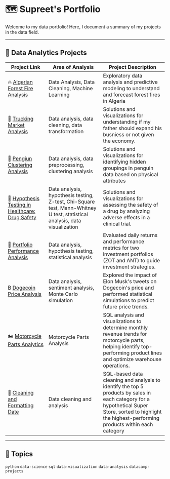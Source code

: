 # 🗺 Supreet's Portfolio
Welcome to my data portfolio! Here, I document a summary of my projects in the data field.

---



## 📝 Data Analytics Projects
| Project Link | Area of Analysis | Project Description |
|--------------|------------------|----------------------|
| 🔥 [Algerian Forest Fire Analysis](https://github.com/SupreetGha/algerian-forest-fires)  | Data Analysis, Data Cleaning, Machine Learning | Exploratory data analysis and predictive modeling to understand and forecast forest fires in Algeria |
| 🚚 [Trucking Market Analysis](https://github.com/SupreetGha/trucking-market-analysis) | Data analysis, data cleaning, data transformation | Solutions and visualizations for understanding if my father should expand his busniess or not given the economy. |
| 🐧 [Pengiun Clustering Analysis](https://github.com/SupreetGha/penguin-clustering/blob/main/README.md) | Data analysis, data preprocessing, clustering analysis | Solutions and visualizations for identifying hidden groupings in penguin data based on physical attributes|
| 💊 [Hypothesis Testing in Healthcare: Drug Safety](https://github.com/SupreetGha/healthcare/blob/main/README.md) | Data analysis, hypothesis testing, Z-test, Chi-Square test, Mann-Whitney U test, statistical analysis, data visualization | Solutions and visualizations for assessing the safety of a drug by analyzing adverse effects in a clinical trial. |
| 🦡 [Portfolio Performance Analysis](https://github.com/SupreetGha/zot_portfolio/blob/main/README.md) | Data analysis, hypothesis testing, statistical analysis | Evaluated daily returns and performance metrics for two investment portfolios (ZOT and ANT) to guide investment strategies. |
| ₿ [Dogecoin Price Analysis](https://github.com/SupreetGha/socialcrypto) | Data analysis, sentiment analysis, Monte Carlo simulation | Explored the impact of Elon Musk's tweets on Dogecoin's price and performed statistical simulations to predict future price trends. |
| 🏍️ [Motorcycle Parts Analytics](https://github.com/SupreetGha/analyzing-motorcycle-parts) | Motorcycle Parts Analysis | SQL analysis and visualizations to determine monthly revenue trends for motorcycle parts, helping identify top-performing product lines and optimize warehouse operations.|
| 🧹 [Cleaning and Formatting Date](https://github.com/SupreetGha/analyzing-motorcycle-parts/blob/main/README.md) | Data cleaning and analysis | SQL-based data cleaning and analysis to identify the top 5 products by sales in each category for a hypothetical Super Store, sorted to highlight the highest-performing products within each category |

---


## 📌 Topics
`python` `data-science` `sql` `data-visualization` `data-analysis` `datacamp-projects`

